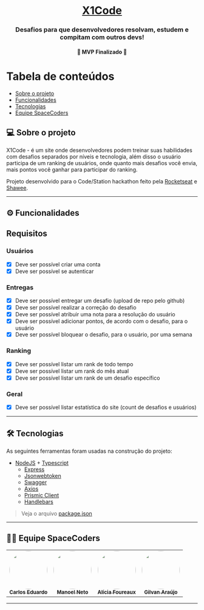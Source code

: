 <h1 align="center">
    <a href="https://xonecode.spacecoders.app" alt="site do x1code" target="_blank"> X1Code </a>
</h1>

<h3 align="center">
    Desafios para que desenvolvedores resolvam, estudem e compitam com outros devs!
</h3>

<h4 align="center">
	🚧 MVP Finalizado 🚧
</h4>

Tabela de conteúdos
=================
<!--ts-->
   * [Sobre o projeto](#-sobre-o-projeto)
   * [Funcionalidades](#-funcionalidades)
   * [Tecnologias](#-tecnologias)
   * [Equipe SpaceCoders](#-equipe-spacecoders)
<!--te-->


## 💻 Sobre o projeto

X1Code - é um site onde desenvolvedores podem treinar suas habilidades com desafios separados por níveis e tecnologia,
além disso o usuário participa de um ranking de usuários, onde quanto mais desafios você envia, mais pontos você ganhar para
participar do ranking.


Projeto desenvolvido para o Code/Station hackathon feito pela [Rocketseat](https://rocketseat.com.br)
e [Shawee](https://shawee.io/pt/).

---

## ⚙️ Funcionalidades

## Requisitos

### Usuários
- [X] Deve ser possível criar uma conta
- [X] Deve ser possível se autenticar

### Entregas
- [X] Deve ser possível entregar um desafio (upload de repo pelo github)
- [X] Deve ser possível realizar a correção do desafio
- [x] Deve ser possível atribuir uma nota para a resolução do usuário
- [x] Deve ser possível adicionar pontos, de acordo com o desafio, para o usuário
- [x] Deve ser possível bloquear o desafio, para o usuário, por uma semana

### Ranking
- [x] Deve ser possível listar um rank de todo tempo
- [x] Deve ser possível listar um rank do mês atual
- [x] Deve ser possível listar um rank de um desafio específico

### Geral
- [x] Deve ser possível listar estatística do site (count de desafios e usuários)

---

## 🛠 Tecnologias

As seguintes ferramentas foram usadas na construção do projeto:

- [NodeJS](https://nodejs.org/en/) + [Typescript](https://www.typescriptlang.org)
    - [Express](https://expressjs.com/pt-br/)
    - [Jsonwebtoken](https://www.npmjs.com/package/jsonwebtoken)
    - [Swagger](https://swagger.io)
    - [Axios](https://github.com/axios/axios)
    - [Prismic Client](https://prismic.io)
    - [Handlebars](https://handlebarsjs.com)

> Veja o arquivo  [package.json](https://github.com/Space-Coders-Hackaton/x1-code-backend/blob/main/package.json)

---

## 👨‍💻 Equipe SpaceCoders

<table>
  <tr>
    <td align="center">
      <a href="https://github.com/carlosmfreitas2409">
        <img style="border-radius: 50%;" src="https://avatars.githubusercontent.com/u/32655274?v=4" width="100px;" alt=""/>
        <br />
        <sub><b>Carlos Eduardo</b></sub>
      </a>
    </td>
    <td align="center">
      <a href="https://github.com/ManoelDev">
        <img style="border-radius: 50%;" src="https://avatars.githubusercontent.com/u/2908499?v=4" width="100px;" alt=""/>
        <br />
        <sub><b>Manoel Neto</b></sub>
      </a>
    </td>
    <td align="center">
      <a href="https://github.com/allyfx">
        <img style="border-radius: 50%;" src="https://avatars.githubusercontent.com/u/66289769?v=4" width="100px;" alt=""/>
        <br />
        <sub><b>Alícia Foureaux</b></sub>
      </a>
    </td>
    <td align="center">
      <a href="https://github.com/Gilvan-Araujo">
        <img style="border-radius: 50%;" src="https://avatars.githubusercontent.com/u/45008443?v=4" width="100px;" alt=""/>
        <br />
        <sub><b>Gilvan Araújo</b></sub>
      </a>
    </td>
  </tr>
</table>

---
